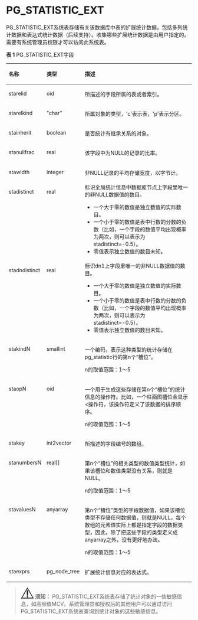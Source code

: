 # PG\_STATISTIC\_EXT<a name="ZH-CN_TOPIC_0289899833"></a>

PG\_STATISTIC\_EXT系统表存储有关该数据库中表的扩展统计数据，包括多列统计数据和表达式统计数据（后续支持）。收集哪些扩展统计数据是由用户指定的。需要有系统管理员权限才可以访问此系统表。

**表 1**  PG\_STATISTIC\_EXT字段

<a name="zh-cn_topic_0283137717_zh-cn_topic_0237122318_zh-cn_topic_0059778435_t409d019781a1464fa35a78496efe5127"></a>
<table><thead align="left"><tr id="zh-cn_topic_0283137717_zh-cn_topic_0237122318_zh-cn_topic_0059778435_r9fa959080f464cda84d3e370c739cedb"><th class="cellrowborder" valign="top" width="18.25%" id="mcps1.2.4.1.1"><p id="zh-cn_topic_0283137717_zh-cn_topic_0237122318_zh-cn_topic_0059778435_a9eeabae9f57146a3b582196fd912e426"><a name="zh-cn_topic_0283137717_zh-cn_topic_0237122318_zh-cn_topic_0059778435_a9eeabae9f57146a3b582196fd912e426"></a><a name="zh-cn_topic_0283137717_zh-cn_topic_0237122318_zh-cn_topic_0059778435_a9eeabae9f57146a3b582196fd912e426"></a>名称</p>
</th>
<th class="cellrowborder" valign="top" width="14.85%" id="mcps1.2.4.1.2"><p id="zh-cn_topic_0283137717_zh-cn_topic_0237122318_zh-cn_topic_0059778435_ae624cb0932be49ebac308d8f7c5ac44d"><a name="zh-cn_topic_0283137717_zh-cn_topic_0237122318_zh-cn_topic_0059778435_ae624cb0932be49ebac308d8f7c5ac44d"></a><a name="zh-cn_topic_0283137717_zh-cn_topic_0237122318_zh-cn_topic_0059778435_ae624cb0932be49ebac308d8f7c5ac44d"></a>类型</p>
</th>
<th class="cellrowborder" valign="top" width="66.9%" id="mcps1.2.4.1.3"><p id="zh-cn_topic_0283137717_zh-cn_topic_0237122318_zh-cn_topic_0059778435_acf2cd5f8256b4f5abd9e302d0ca582fb"><a name="zh-cn_topic_0283137717_zh-cn_topic_0237122318_zh-cn_topic_0059778435_acf2cd5f8256b4f5abd9e302d0ca582fb"></a><a name="zh-cn_topic_0283137717_zh-cn_topic_0237122318_zh-cn_topic_0059778435_acf2cd5f8256b4f5abd9e302d0ca582fb"></a>描述</p>
</th>
</tr>
</thead>
<tbody><tr id="zh-cn_topic_0283137717_zh-cn_topic_0237122318_zh-cn_topic_0059778435_r9df1702564f0488285e85b6175f2f077"><td class="cellrowborder" valign="top" width="18.25%" headers="mcps1.2.4.1.1 "><p id="zh-cn_topic_0283137717_zh-cn_topic_0237122318_zh-cn_topic_0059778435_a955ddb3e3046481f85d60457555bbd47"><a name="zh-cn_topic_0283137717_zh-cn_topic_0237122318_zh-cn_topic_0059778435_a955ddb3e3046481f85d60457555bbd47"></a><a name="zh-cn_topic_0283137717_zh-cn_topic_0237122318_zh-cn_topic_0059778435_a955ddb3e3046481f85d60457555bbd47"></a>starelid</p>
</td>
<td class="cellrowborder" valign="top" width="14.85%" headers="mcps1.2.4.1.2 "><p id="zh-cn_topic_0283137717_zh-cn_topic_0237122318_zh-cn_topic_0059778435_a7369429b087d40dfb246ac6bef7221ef"><a name="zh-cn_topic_0283137717_zh-cn_topic_0237122318_zh-cn_topic_0059778435_a7369429b087d40dfb246ac6bef7221ef"></a><a name="zh-cn_topic_0283137717_zh-cn_topic_0237122318_zh-cn_topic_0059778435_a7369429b087d40dfb246ac6bef7221ef"></a>oid</p>
</td>
<td class="cellrowborder" valign="top" width="66.9%" headers="mcps1.2.4.1.3 "><p id="zh-cn_topic_0283137717_zh-cn_topic_0237122318_zh-cn_topic_0059778435_a9f44d7fc88174a08a4fd18e69a06db8a"><a name="zh-cn_topic_0283137717_zh-cn_topic_0237122318_zh-cn_topic_0059778435_a9f44d7fc88174a08a4fd18e69a06db8a"></a><a name="zh-cn_topic_0283137717_zh-cn_topic_0237122318_zh-cn_topic_0059778435_a9f44d7fc88174a08a4fd18e69a06db8a"></a>所描述的字段所属的表或者索引。</p>
</td>
</tr>
<tr id="zh-cn_topic_0283137717_zh-cn_topic_0237122318_zh-cn_topic_0059778435_r36a6830d24b94cdcadbf8c3cd45ca3f8"><td class="cellrowborder" valign="top" width="18.25%" headers="mcps1.2.4.1.1 "><p id="zh-cn_topic_0283137717_zh-cn_topic_0237122318_zh-cn_topic_0059778435_a79be0e463c26402bbc3e8eb971e291c7"><a name="zh-cn_topic_0283137717_zh-cn_topic_0237122318_zh-cn_topic_0059778435_a79be0e463c26402bbc3e8eb971e291c7"></a><a name="zh-cn_topic_0283137717_zh-cn_topic_0237122318_zh-cn_topic_0059778435_a79be0e463c26402bbc3e8eb971e291c7"></a>starelkind</p>
</td>
<td class="cellrowborder" valign="top" width="14.85%" headers="mcps1.2.4.1.2 "><p id="zh-cn_topic_0283137717_zh-cn_topic_0237122318_zh-cn_topic_0059778435_a00a2a7fecca24f9b987302851e4ab7f5"><a name="zh-cn_topic_0283137717_zh-cn_topic_0237122318_zh-cn_topic_0059778435_a00a2a7fecca24f9b987302851e4ab7f5"></a><a name="zh-cn_topic_0283137717_zh-cn_topic_0237122318_zh-cn_topic_0059778435_a00a2a7fecca24f9b987302851e4ab7f5"></a>"char"</p>
</td>
<td class="cellrowborder" valign="top" width="66.9%" headers="mcps1.2.4.1.3 "><p id="zh-cn_topic_0283137717_zh-cn_topic_0237122318_zh-cn_topic_0059778435_a98eb7d8b50fb42b9878912f0aeb0b1d3"><a name="zh-cn_topic_0283137717_zh-cn_topic_0237122318_zh-cn_topic_0059778435_a98eb7d8b50fb42b9878912f0aeb0b1d3"></a><a name="zh-cn_topic_0283137717_zh-cn_topic_0237122318_zh-cn_topic_0059778435_a98eb7d8b50fb42b9878912f0aeb0b1d3"></a>所属对象的类型，'c'表示表，'p'表示分区。</p>
</td>
</tr>
<tr id="zh-cn_topic_0283137717_zh-cn_topic_0237122318_zh-cn_topic_0059778435_rd3f705c2468a4c718249d404e7951cdc"><td class="cellrowborder" valign="top" width="18.25%" headers="mcps1.2.4.1.1 "><p id="zh-cn_topic_0283137717_zh-cn_topic_0237122318_zh-cn_topic_0059778435_a53b9c37b7d484e23b0e67472ce1e55ea"><a name="zh-cn_topic_0283137717_zh-cn_topic_0237122318_zh-cn_topic_0059778435_a53b9c37b7d484e23b0e67472ce1e55ea"></a><a name="zh-cn_topic_0283137717_zh-cn_topic_0237122318_zh-cn_topic_0059778435_a53b9c37b7d484e23b0e67472ce1e55ea"></a>stainherit</p>
</td>
<td class="cellrowborder" valign="top" width="14.85%" headers="mcps1.2.4.1.2 "><p id="zh-cn_topic_0283137717_zh-cn_topic_0237122318_zh-cn_topic_0059778435_a2128c6cb0f8d427f838e4dfd5482497a"><a name="zh-cn_topic_0283137717_zh-cn_topic_0237122318_zh-cn_topic_0059778435_a2128c6cb0f8d427f838e4dfd5482497a"></a><a name="zh-cn_topic_0283137717_zh-cn_topic_0237122318_zh-cn_topic_0059778435_a2128c6cb0f8d427f838e4dfd5482497a"></a><span id="zh-cn_topic_0283137717_zh-cn_topic_0237122318_text2650327152810"><a name="zh-cn_topic_0283137717_zh-cn_topic_0237122318_text2650327152810"></a><a name="zh-cn_topic_0283137717_zh-cn_topic_0237122318_text2650327152810"></a>boolean</span></p>
</td>
<td class="cellrowborder" valign="top" width="66.9%" headers="mcps1.2.4.1.3 "><p id="zh-cn_topic_0283137717_zh-cn_topic_0237122318_zh-cn_topic_0059778435_a5aeb7ef6af0b497bacfecde8a757c992"><a name="zh-cn_topic_0283137717_zh-cn_topic_0237122318_zh-cn_topic_0059778435_a5aeb7ef6af0b497bacfecde8a757c992"></a><a name="zh-cn_topic_0283137717_zh-cn_topic_0237122318_zh-cn_topic_0059778435_a5aeb7ef6af0b497bacfecde8a757c992"></a>是否统计有继承关系的对象。</p>
</td>
</tr>
<tr id="zh-cn_topic_0283137717_zh-cn_topic_0237122318_zh-cn_topic_0059778435_r025ddb4ad4f446f4905a0df32f51ea68"><td class="cellrowborder" valign="top" width="18.25%" headers="mcps1.2.4.1.1 "><p id="zh-cn_topic_0283137717_zh-cn_topic_0237122318_zh-cn_topic_0059778435_ac13af8a0cde44a79aefc3967921c3e53"><a name="zh-cn_topic_0283137717_zh-cn_topic_0237122318_zh-cn_topic_0059778435_ac13af8a0cde44a79aefc3967921c3e53"></a><a name="zh-cn_topic_0283137717_zh-cn_topic_0237122318_zh-cn_topic_0059778435_ac13af8a0cde44a79aefc3967921c3e53"></a>stanullfrac</p>
</td>
<td class="cellrowborder" valign="top" width="14.85%" headers="mcps1.2.4.1.2 "><p id="zh-cn_topic_0283137717_zh-cn_topic_0237122318_zh-cn_topic_0059778435_ab8a7294170364af5801a06f663c0126d"><a name="zh-cn_topic_0283137717_zh-cn_topic_0237122318_zh-cn_topic_0059778435_ab8a7294170364af5801a06f663c0126d"></a><a name="zh-cn_topic_0283137717_zh-cn_topic_0237122318_zh-cn_topic_0059778435_ab8a7294170364af5801a06f663c0126d"></a>real</p>
</td>
<td class="cellrowborder" valign="top" width="66.9%" headers="mcps1.2.4.1.3 "><p id="zh-cn_topic_0283137717_zh-cn_topic_0237122318_zh-cn_topic_0059778435_afeda68a6a9b04e1ca4acb5752f35caa9"><a name="zh-cn_topic_0283137717_zh-cn_topic_0237122318_zh-cn_topic_0059778435_afeda68a6a9b04e1ca4acb5752f35caa9"></a><a name="zh-cn_topic_0283137717_zh-cn_topic_0237122318_zh-cn_topic_0059778435_afeda68a6a9b04e1ca4acb5752f35caa9"></a>该字段中为NULL的记录的比率。</p>
</td>
</tr>
<tr id="zh-cn_topic_0283137717_zh-cn_topic_0237122318_zh-cn_topic_0059778435_r177bec5ced3047caa402dee55e836ac1"><td class="cellrowborder" valign="top" width="18.25%" headers="mcps1.2.4.1.1 "><p id="zh-cn_topic_0283137717_zh-cn_topic_0237122318_zh-cn_topic_0059778435_a290918dac5a44775b1e8b4d8a75c2205"><a name="zh-cn_topic_0283137717_zh-cn_topic_0237122318_zh-cn_topic_0059778435_a290918dac5a44775b1e8b4d8a75c2205"></a><a name="zh-cn_topic_0283137717_zh-cn_topic_0237122318_zh-cn_topic_0059778435_a290918dac5a44775b1e8b4d8a75c2205"></a>stawidth</p>
</td>
<td class="cellrowborder" valign="top" width="14.85%" headers="mcps1.2.4.1.2 "><p id="zh-cn_topic_0283137717_zh-cn_topic_0237122318_zh-cn_topic_0059778435_a79eb4132051a4623a29780b2f237f001"><a name="zh-cn_topic_0283137717_zh-cn_topic_0237122318_zh-cn_topic_0059778435_a79eb4132051a4623a29780b2f237f001"></a><a name="zh-cn_topic_0283137717_zh-cn_topic_0237122318_zh-cn_topic_0059778435_a79eb4132051a4623a29780b2f237f001"></a>integer</p>
</td>
<td class="cellrowborder" valign="top" width="66.9%" headers="mcps1.2.4.1.3 "><p id="zh-cn_topic_0283137717_zh-cn_topic_0237122318_zh-cn_topic_0059778435_ae28f9be04e1a4387a64cf9c9b8e12f17"><a name="zh-cn_topic_0283137717_zh-cn_topic_0237122318_zh-cn_topic_0059778435_ae28f9be04e1a4387a64cf9c9b8e12f17"></a><a name="zh-cn_topic_0283137717_zh-cn_topic_0237122318_zh-cn_topic_0059778435_ae28f9be04e1a4387a64cf9c9b8e12f17"></a>非NULL记录的平均存储宽度，以字节计。</p>
</td>
</tr>
<tr id="zh-cn_topic_0283137717_zh-cn_topic_0237122318_zh-cn_topic_0059778435_r2191dc87ee0942c38c686cfd3c144562"><td class="cellrowborder" valign="top" width="18.25%" headers="mcps1.2.4.1.1 "><p id="zh-cn_topic_0283137717_zh-cn_topic_0237122318_zh-cn_topic_0059778435_aa4e05bbc143b45f4a2c8613271357054"><a name="zh-cn_topic_0283137717_zh-cn_topic_0237122318_zh-cn_topic_0059778435_aa4e05bbc143b45f4a2c8613271357054"></a><a name="zh-cn_topic_0283137717_zh-cn_topic_0237122318_zh-cn_topic_0059778435_aa4e05bbc143b45f4a2c8613271357054"></a>stadistinct</p>
</td>
<td class="cellrowborder" valign="top" width="14.85%" headers="mcps1.2.4.1.2 "><p id="zh-cn_topic_0283137717_zh-cn_topic_0237122318_zh-cn_topic_0059778435_a932556b873fd4bc9a0d32d296b4fce67"><a name="zh-cn_topic_0283137717_zh-cn_topic_0237122318_zh-cn_topic_0059778435_a932556b873fd4bc9a0d32d296b4fce67"></a><a name="zh-cn_topic_0283137717_zh-cn_topic_0237122318_zh-cn_topic_0059778435_a932556b873fd4bc9a0d32d296b4fce67"></a>real</p>
</td>
<td class="cellrowborder" valign="top" width="66.9%" headers="mcps1.2.4.1.3 "><div class="p" id="zh-cn_topic_0283137717_zh-cn_topic_0237122318_zh-cn_topic_0059778435_a989b7d2a7cf742ddb9d5b5254032b768"><a name="zh-cn_topic_0283137717_zh-cn_topic_0237122318_zh-cn_topic_0059778435_a989b7d2a7cf742ddb9d5b5254032b768"></a><a name="zh-cn_topic_0283137717_zh-cn_topic_0237122318_zh-cn_topic_0059778435_a989b7d2a7cf742ddb9d5b5254032b768"></a>标识全局统计信息中数据库节点上字段里唯一的非NULL数据值的数目。<a name="zh-cn_topic_0283137717_zh-cn_topic_0237122318_zh-cn_topic_0059778435_u91e07d873c3e4ee1a23ac5f11436835a"></a><a name="zh-cn_topic_0283137717_zh-cn_topic_0237122318_zh-cn_topic_0059778435_u91e07d873c3e4ee1a23ac5f11436835a"></a><ul id="zh-cn_topic_0283137717_zh-cn_topic_0237122318_zh-cn_topic_0059778435_u91e07d873c3e4ee1a23ac5f11436835a"><li>一个大于零的数值是独立数值的实际数目。</li><li>一个小于零的数值是表中行数的分数的负数（比如，一个字段的数值平均出现概率为两次，则可以表示为stadistinct=-0.5）。</li><li>零值表示独立数值的数目未知。</li></ul>
</div>
</td>
</tr>
<tr id="zh-cn_topic_0283137717_zh-cn_topic_0237122318_row64543474101134"><td class="cellrowborder" valign="top" width="18.25%" headers="mcps1.2.4.1.1 "><p id="zh-cn_topic_0283137717_zh-cn_topic_0237122318_p8695731101136"><a name="zh-cn_topic_0283137717_zh-cn_topic_0237122318_p8695731101136"></a><a name="zh-cn_topic_0283137717_zh-cn_topic_0237122318_p8695731101136"></a>stadndistinct</p>
</td>
<td class="cellrowborder" valign="top" width="14.85%" headers="mcps1.2.4.1.2 "><p id="zh-cn_topic_0283137717_zh-cn_topic_0237122318_p33265624101136"><a name="zh-cn_topic_0283137717_zh-cn_topic_0237122318_p33265624101136"></a><a name="zh-cn_topic_0283137717_zh-cn_topic_0237122318_p33265624101136"></a>real</p>
</td>
<td class="cellrowborder" valign="top" width="66.9%" headers="mcps1.2.4.1.3 "><div class="p" id="zh-cn_topic_0283137717_zh-cn_topic_0237122318_p10161009101136"><a name="zh-cn_topic_0283137717_zh-cn_topic_0237122318_p10161009101136"></a><a name="zh-cn_topic_0283137717_zh-cn_topic_0237122318_p10161009101136"></a>标识dn1上字段里唯一的非NULL数据值的数目。<a name="zh-cn_topic_0283137717_zh-cn_topic_0237122318_ul24340221101136"></a><a name="zh-cn_topic_0283137717_zh-cn_topic_0237122318_ul24340221101136"></a><ul id="zh-cn_topic_0283137717_zh-cn_topic_0237122318_ul24340221101136"><li>一个大于零的数值是独立数值的实际数目。</li><li>一个小于零的数值是表中行数的分数的负数（比如，一个字段的数值平均出现概率为两次，则可以表示为stadistinct=-0.5）。</li><li>零值表示独立数值的数目未知。</li></ul>
</div>
</td>
</tr>
<tr id="zh-cn_topic_0283137717_zh-cn_topic_0237122318_zh-cn_topic_0059778435_r98f7baf6506045218e022e589d7a5db4"><td class="cellrowborder" valign="top" width="18.25%" headers="mcps1.2.4.1.1 "><p id="zh-cn_topic_0283137717_zh-cn_topic_0237122318_zh-cn_topic_0059778435_a4aa911f0d13843a9bf4388b5da4d54b1"><a name="zh-cn_topic_0283137717_zh-cn_topic_0237122318_zh-cn_topic_0059778435_a4aa911f0d13843a9bf4388b5da4d54b1"></a><a name="zh-cn_topic_0283137717_zh-cn_topic_0237122318_zh-cn_topic_0059778435_a4aa911f0d13843a9bf4388b5da4d54b1"></a>stakindN</p>
</td>
<td class="cellrowborder" valign="top" width="14.85%" headers="mcps1.2.4.1.2 "><p id="zh-cn_topic_0283137717_zh-cn_topic_0237122318_zh-cn_topic_0059778435_a5eb6b5d448244e03838d3af894f7e9dd"><a name="zh-cn_topic_0283137717_zh-cn_topic_0237122318_zh-cn_topic_0059778435_a5eb6b5d448244e03838d3af894f7e9dd"></a><a name="zh-cn_topic_0283137717_zh-cn_topic_0237122318_zh-cn_topic_0059778435_a5eb6b5d448244e03838d3af894f7e9dd"></a>smallint</p>
</td>
<td class="cellrowborder" valign="top" width="66.9%" headers="mcps1.2.4.1.3 "><p id="zh-cn_topic_0283137717_zh-cn_topic_0237122318_zh-cn_topic_0059778435_a5365d5af63e3431d84dff029066364aa"><a name="zh-cn_topic_0283137717_zh-cn_topic_0237122318_zh-cn_topic_0059778435_a5365d5af63e3431d84dff029066364aa"></a><a name="zh-cn_topic_0283137717_zh-cn_topic_0237122318_zh-cn_topic_0059778435_a5365d5af63e3431d84dff029066364aa"></a>一个编码，表示这种类型的统计存储在pg_statistic行的第n个“槽位”。</p>
<p id="zh-cn_topic_0283137717_zh-cn_topic_0237122318_zh-cn_topic_0059778435_ac5c496909b1f4d6c8ec50554f07fcb61"><a name="zh-cn_topic_0283137717_zh-cn_topic_0237122318_zh-cn_topic_0059778435_ac5c496909b1f4d6c8ec50554f07fcb61"></a><a name="zh-cn_topic_0283137717_zh-cn_topic_0237122318_zh-cn_topic_0059778435_ac5c496909b1f4d6c8ec50554f07fcb61"></a>n的取值范围：1～5</p>
</td>
</tr>
<tr id="zh-cn_topic_0283137717_zh-cn_topic_0237122318_zh-cn_topic_0059778435_r1c1ecde97bb74a9fb200f6fad02028d3"><td class="cellrowborder" valign="top" width="18.25%" headers="mcps1.2.4.1.1 "><p id="zh-cn_topic_0283137717_zh-cn_topic_0237122318_zh-cn_topic_0059778435_ac443e0ee07cb448bb0f13de10253dd97"><a name="zh-cn_topic_0283137717_zh-cn_topic_0237122318_zh-cn_topic_0059778435_ac443e0ee07cb448bb0f13de10253dd97"></a><a name="zh-cn_topic_0283137717_zh-cn_topic_0237122318_zh-cn_topic_0059778435_ac443e0ee07cb448bb0f13de10253dd97"></a>staopN</p>
</td>
<td class="cellrowborder" valign="top" width="14.85%" headers="mcps1.2.4.1.2 "><p id="zh-cn_topic_0283137717_zh-cn_topic_0237122318_zh-cn_topic_0059778435_a12def3ebb81a487b9d79d93e16bddf3e"><a name="zh-cn_topic_0283137717_zh-cn_topic_0237122318_zh-cn_topic_0059778435_a12def3ebb81a487b9d79d93e16bddf3e"></a><a name="zh-cn_topic_0283137717_zh-cn_topic_0237122318_zh-cn_topic_0059778435_a12def3ebb81a487b9d79d93e16bddf3e"></a>oid</p>
</td>
<td class="cellrowborder" valign="top" width="66.9%" headers="mcps1.2.4.1.3 "><p id="zh-cn_topic_0283137717_zh-cn_topic_0237122318_zh-cn_topic_0059778435_a44755e714cb24f8f8cc795359927664f"><a name="zh-cn_topic_0283137717_zh-cn_topic_0237122318_zh-cn_topic_0059778435_a44755e714cb24f8f8cc795359927664f"></a><a name="zh-cn_topic_0283137717_zh-cn_topic_0237122318_zh-cn_topic_0059778435_a44755e714cb24f8f8cc795359927664f"></a>一个用于生成这些存储在第n个“槽位”的统计信息的操作符。比如，一个柱面图槽位会显示&lt;操作符，该操作符定义了该数据的排序顺序。</p>
<p id="zh-cn_topic_0283137717_zh-cn_topic_0237122318_zh-cn_topic_0059778435_a5c5f6a7e9d184ec68c46497cd81ea839"><a name="zh-cn_topic_0283137717_zh-cn_topic_0237122318_zh-cn_topic_0059778435_a5c5f6a7e9d184ec68c46497cd81ea839"></a><a name="zh-cn_topic_0283137717_zh-cn_topic_0237122318_zh-cn_topic_0059778435_a5c5f6a7e9d184ec68c46497cd81ea839"></a>n的取值范围：1～5</p>
</td>
</tr>
<tr id="zh-cn_topic_0283137717_zh-cn_topic_0237122318_row38308723172423"><td class="cellrowborder" valign="top" width="18.25%" headers="mcps1.2.4.1.1 "><p id="zh-cn_topic_0283137717_zh-cn_topic_0237122318_p48981074172425"><a name="zh-cn_topic_0283137717_zh-cn_topic_0237122318_p48981074172425"></a><a name="zh-cn_topic_0283137717_zh-cn_topic_0237122318_p48981074172425"></a>stakey</p>
</td>
<td class="cellrowborder" valign="top" width="14.85%" headers="mcps1.2.4.1.2 "><p id="zh-cn_topic_0283137717_zh-cn_topic_0237122318_p8044056172425"><a name="zh-cn_topic_0283137717_zh-cn_topic_0237122318_p8044056172425"></a><a name="zh-cn_topic_0283137717_zh-cn_topic_0237122318_p8044056172425"></a>int2vector</p>
</td>
<td class="cellrowborder" valign="top" width="66.9%" headers="mcps1.2.4.1.3 "><p id="zh-cn_topic_0283137717_zh-cn_topic_0237122318_p47588770172425"><a name="zh-cn_topic_0283137717_zh-cn_topic_0237122318_p47588770172425"></a><a name="zh-cn_topic_0283137717_zh-cn_topic_0237122318_p47588770172425"></a>所描述的字段编号的数组。</p>
</td>
</tr>
<tr id="zh-cn_topic_0283137717_zh-cn_topic_0237122318_zh-cn_topic_0059778435_rd937c41f991747229f15692544661271"><td class="cellrowborder" valign="top" width="18.25%" headers="mcps1.2.4.1.1 "><p id="zh-cn_topic_0283137717_zh-cn_topic_0237122318_zh-cn_topic_0059778435_a25708fbea4b84d939798fd39743a01cf"><a name="zh-cn_topic_0283137717_zh-cn_topic_0237122318_zh-cn_topic_0059778435_a25708fbea4b84d939798fd39743a01cf"></a><a name="zh-cn_topic_0283137717_zh-cn_topic_0237122318_zh-cn_topic_0059778435_a25708fbea4b84d939798fd39743a01cf"></a>stanumbersN</p>
</td>
<td class="cellrowborder" valign="top" width="14.85%" headers="mcps1.2.4.1.2 "><p id="zh-cn_topic_0283137717_zh-cn_topic_0237122318_zh-cn_topic_0059778435_a196b52aae5654409acac8732ce22e96f"><a name="zh-cn_topic_0283137717_zh-cn_topic_0237122318_zh-cn_topic_0059778435_a196b52aae5654409acac8732ce22e96f"></a><a name="zh-cn_topic_0283137717_zh-cn_topic_0237122318_zh-cn_topic_0059778435_a196b52aae5654409acac8732ce22e96f"></a>real[]</p>
</td>
<td class="cellrowborder" valign="top" width="66.9%" headers="mcps1.2.4.1.3 "><p id="zh-cn_topic_0283137717_zh-cn_topic_0237122318_zh-cn_topic_0059778435_ab079b76c7d724408ba5b2f954d1c266e"><a name="zh-cn_topic_0283137717_zh-cn_topic_0237122318_zh-cn_topic_0059778435_ab079b76c7d724408ba5b2f954d1c266e"></a><a name="zh-cn_topic_0283137717_zh-cn_topic_0237122318_zh-cn_topic_0059778435_ab079b76c7d724408ba5b2f954d1c266e"></a>第n个“槽位”的相关类型的数值类型统计，如果该槽位和数值类型没有关系，则就是NULL。</p>
<p id="zh-cn_topic_0283137717_zh-cn_topic_0237122318_zh-cn_topic_0059778435_a41bece846b124658a81180c495395221"><a name="zh-cn_topic_0283137717_zh-cn_topic_0237122318_zh-cn_topic_0059778435_a41bece846b124658a81180c495395221"></a><a name="zh-cn_topic_0283137717_zh-cn_topic_0237122318_zh-cn_topic_0059778435_a41bece846b124658a81180c495395221"></a>n的取值范围：1～5</p>
</td>
</tr>
<tr id="zh-cn_topic_0283137717_zh-cn_topic_0237122318_zh-cn_topic_0059778435_rb5da6f8a0b0e403e9f204de5f2ef0c07"><td class="cellrowborder" valign="top" width="18.25%" headers="mcps1.2.4.1.1 "><p id="zh-cn_topic_0283137717_zh-cn_topic_0237122318_zh-cn_topic_0059778435_a082e8c0a15734dd6a41c80161b65b997"><a name="zh-cn_topic_0283137717_zh-cn_topic_0237122318_zh-cn_topic_0059778435_a082e8c0a15734dd6a41c80161b65b997"></a><a name="zh-cn_topic_0283137717_zh-cn_topic_0237122318_zh-cn_topic_0059778435_a082e8c0a15734dd6a41c80161b65b997"></a>stavaluesN</p>
</td>
<td class="cellrowborder" valign="top" width="14.85%" headers="mcps1.2.4.1.2 "><p id="zh-cn_topic_0283137717_zh-cn_topic_0237122318_zh-cn_topic_0059778435_aac870a7d0e0d4f519dbe86df30d92577"><a name="zh-cn_topic_0283137717_zh-cn_topic_0237122318_zh-cn_topic_0059778435_aac870a7d0e0d4f519dbe86df30d92577"></a><a name="zh-cn_topic_0283137717_zh-cn_topic_0237122318_zh-cn_topic_0059778435_aac870a7d0e0d4f519dbe86df30d92577"></a>anyarray</p>
</td>
<td class="cellrowborder" valign="top" width="66.9%" headers="mcps1.2.4.1.3 "><p id="zh-cn_topic_0283137717_zh-cn_topic_0237122318_zh-cn_topic_0059778435_a94f2d0ee326349f5ada8c338724e159b"><a name="zh-cn_topic_0283137717_zh-cn_topic_0237122318_zh-cn_topic_0059778435_a94f2d0ee326349f5ada8c338724e159b"></a><a name="zh-cn_topic_0283137717_zh-cn_topic_0237122318_zh-cn_topic_0059778435_a94f2d0ee326349f5ada8c338724e159b"></a>第n个“槽位”类型的字段数据值，如果该槽位类型不存储任何数据值，则就是NULL。每个数组的元素值实际上都是指定字段的数据类型，因此，除了把这些字段的类型定义成anyarray之外，没有更好地办法。</p>
<p id="zh-cn_topic_0283137717_zh-cn_topic_0237122318_zh-cn_topic_0059778435_a8985e770dcd34a5f8c9196a22699cd23"><a name="zh-cn_topic_0283137717_zh-cn_topic_0237122318_zh-cn_topic_0059778435_a8985e770dcd34a5f8c9196a22699cd23"></a><a name="zh-cn_topic_0283137717_zh-cn_topic_0237122318_zh-cn_topic_0059778435_a8985e770dcd34a5f8c9196a22699cd23"></a>n的取值范围：1～5</p>
</td>
</tr>
<tr id="zh-cn_topic_0283137717_zh-cn_topic_0237122318_row1590511431613"><td class="cellrowborder" valign="top" width="18.25%" headers="mcps1.2.4.1.1 "><p id="zh-cn_topic_0283137717_zh-cn_topic_0237122318_p2905181401614"><a name="zh-cn_topic_0283137717_zh-cn_topic_0237122318_p2905181401614"></a><a name="zh-cn_topic_0283137717_zh-cn_topic_0237122318_p2905181401614"></a>staexprs</p>
</td>
<td class="cellrowborder" valign="top" width="14.85%" headers="mcps1.2.4.1.2 "><p id="zh-cn_topic_0283137717_zh-cn_topic_0237122318_p3905111491616"><a name="zh-cn_topic_0283137717_zh-cn_topic_0237122318_p3905111491616"></a><a name="zh-cn_topic_0283137717_zh-cn_topic_0237122318_p3905111491616"></a>pg_node_tree</p>
</td>
<td class="cellrowborder" valign="top" width="66.9%" headers="mcps1.2.4.1.3 "><p id="zh-cn_topic_0283137717_zh-cn_topic_0237122318_p5062986022442"><a name="zh-cn_topic_0283137717_zh-cn_topic_0237122318_p5062986022442"></a><a name="zh-cn_topic_0283137717_zh-cn_topic_0237122318_p5062986022442"></a>扩展统计信息对应的表达式。</p>
</td>
</tr>
</tbody>
</table>

>![](public_sys-resources/icon-notice.gif) **须知：** 
>PG\_STATISTIC\_EXT系统表存储了统计对象的一些敏感信息，如高频值MCV。系统管理员和授权后的其他用户可以通过访问PG\_STATISTIC\_EXT系统表查询到统计对象的这些敏感信息。

